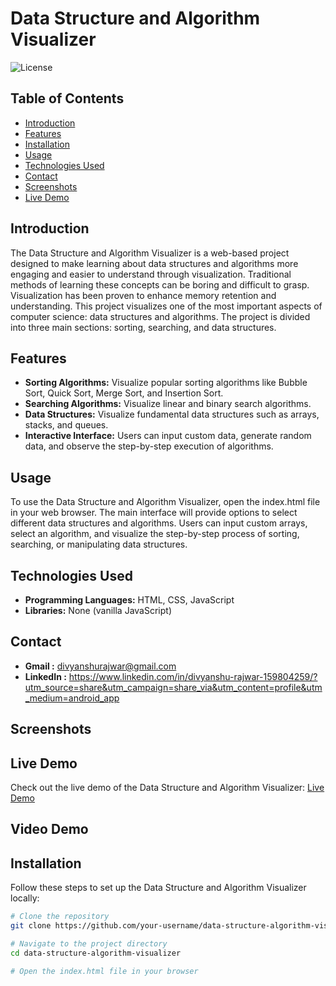 # Data Structure and Algorithm Visualizer

![License](https://img.shields.io/badge/license-MIT-blue.svg)

## Table of Contents

- [Introduction](#introduction)
- [Features](#features)
- [Installation](#installation)
- [Usage](#usage)
- [Technologies Used](#technologies-used)
- [Contact](#contact)
- [Screenshots](#screenshots)
- [Live Demo](#live-demo)

## Introduction

The Data Structure and Algorithm Visualizer is a web-based project designed to make learning about data structures and algorithms more engaging and easier to understand through visualization. Traditional methods of learning these concepts can be boring and difficult to grasp. Visualization has been proven to enhance memory retention and understanding. This project visualizes one of the most important aspects of computer science: data structures and algorithms. The project is divided into three main sections: sorting, searching, and data structures.

## Features

- **Sorting Algorithms:** Visualize popular sorting algorithms like Bubble Sort, Quick Sort, Merge Sort, and Insertion Sort.
- **Searching Algorithms:** Visualize linear and binary search algorithms.
- **Data Structures:** Visualize fundamental data structures such as arrays, stacks, and queues.
- **Interactive Interface:** Users can input custom data, generate random data, and observe the step-by-step execution of algorithms.

## Usage

To use the Data Structure and Algorithm Visualizer, open the index.html file in your web browser. The main interface will provide options to select different data structures and algorithms. Users can input custom arrays, select an algorithm, and visualize the step-by-step process of sorting, searching, or manipulating data structures.

## Technologies Used

- **Programming Languages:** HTML, CSS, JavaScript
- **Libraries:** None (vanilla JavaScript)


## Contact
- **Gmail :** divyanshurajwar@gmail.com
- **LinkedIn :** https://www.linkedin.com/in/divyanshu-rajwar-159804259/?utm_source=share&utm_campaign=share_via&utm_content=profile&utm_medium=android_app


## Screenshots


## Live Demo
Check out the live demo of the Data Structure and Algorithm Visualizer: [Live Demo](https://divyanshurajwar.github.io/Data-Structure-Visualizer/#about-section)

## Video Demo

## Installation

Follow these steps to set up the Data Structure and Algorithm Visualizer locally:

```sh
# Clone the repository
git clone https://github.com/your-username/data-structure-algorithm-visualizer.git

# Navigate to the project directory
cd data-structure-algorithm-visualizer

# Open the index.html file in your browser
